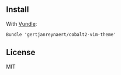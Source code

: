 Install
-------

With [Vundle](https://github.com/gmarik/vundle):

    Bundle 'gertjanreynaert/cobalt2-vim-theme'

License
-------

MIT
